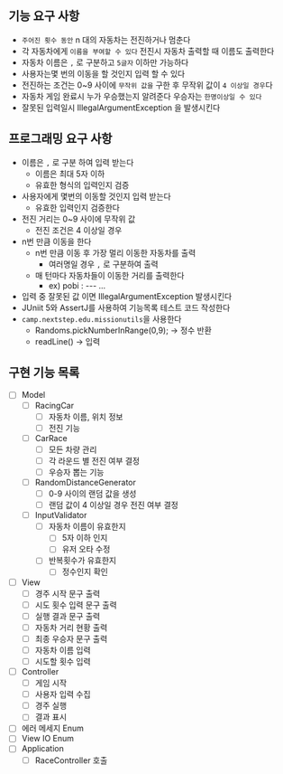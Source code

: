 ## 기능 요구 사항

- `주어진 횟수 동안` n 대의 자동차는 전진하거나 멈춘다
- 각 자동차에게 `이름을 부여할 수 있다` 전진시 자동차 출력할 때 이름도 출력한다
- 자동차 이름은 `,` 로 구분하고 `5글자` 이하만 가능하다
- 사용자는몇 번의 이동을 할 것인지 입력 할 수 있다
- 전진하는 조건는 0~9 사이에 `무작위 값을` 구한 후 무작위 값이 `4 이상일 경우`다
- 자동차 게임 완료시 누가 우승했는지 알려준다 우승자는 `한명이상일 수 있다`
- 잘못된 입력일시 IllegalArgumentException 을 발생시킨다

## 프로그래밍 요구 사항

- 이름은 `,` 로 구분 하여 입력 받는다
    - 이름은 최대 5자 이하
    - 유효한 형식의 입력인지 검증
- 사용자에게 몇번의 이동할 것인지 입력 받는다
    - 유효한 입력인지 검증한다
- 전진 거리는 0~9 사이에 무작위 값
    - 전진 조건은 4 이상일 경우
- n번 만큼 이동을 한다
    - n번 만큼 이동 후 가장 멀리 이동한 자동차를 출력
        - 여러명일 경우 `,` 로 구분하여 출력
    - 매 턴마다 자동차들이 이동한 거리를 출력한다
        - ex) pobi : --- ...
- 입력 중 잘못된 값 이면 IllegalArgumentException 발생시킨다
- JUniit 5와 AssertJ를 사용하여 기능목록 테스트 코드 작성한다
- `camp.nextstep.edu.missionutils`을 사용한다
    - Randoms.pickNumberInRange(0,9); -> 정수 반환
    - readLine() -> 입력

## 구현 기능 목록

- [ ] Model
    - [ ] RacingCar
        - [ ] 자동차 이름, 위치 정보
        - [ ] 전진 기능
    - [ ] CarRace
        - [ ] 모든 차량 관리
        - [ ] 각 라운드 별 전진 여부 결정
        - [ ] 우승자 뽑는 기능
    - [ ] RandomDistanceGenerator
        - [ ] 0-9 사이의 랜덤 값을 생성
        - [ ] 랜덤 값이 4 이상일 경우 전진 여부 결정
    - [ ] InputValidator
        - [ ] 자동차 이름이 유효한지
            - [ ] 5자 이하 인지
            - [ ] 유저 오타 수정
        - [ ] 반복횟수가 유효한지
            - [ ] 정수인지 확인
- [ ] View
    - [ ] 경주 시작 문구 출력
    - [ ] 시도 횟수 입력 문구 출력
    - [ ] 실행 결과 문구 출력
    - [ ] 자동차 거리 현황 출력
    - [ ] 최종 우승자 문구 출력
    - [ ] 자동차 이름 입력
    - [ ] 시도할 횟수 입력
- [ ] Controller
    - [ ] 게임 시작
    - [ ] 사용자 입력 수집
    - [ ] 경주 실행
    - [ ] 결과 표시
- [ ] 에러 메세지 Enum
- [ ] View IO Enum
- [ ] Application
    - [ ] RaceController 호출
